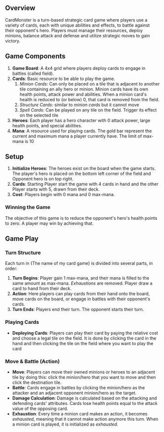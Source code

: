 ## Overview
CardMonster is a turn-based strategic card game where players use a variety of cards, each with unique abilities and effects, to battle against their opponent's hero. Players must manage their resources, deploy minions, balance attack and defense and utilize strategic moves to gain victory.

## Game Components
1. **Game Board**: A 4x4 grid where players deploy cards to engage in battles (called field).
2. **Cards**: Basic resource to be able to play the game. 
	1. *Minion Cards*: Can only be placed on a tile that is adjacent to another tile containing an ally hero or minion. Minion cards have its own health points, attack power and abilities. When a minion card's health is reduced to (or below) 0, that card is removed from the field.
	2. *Structure Cards*: similar to *minion cards* but it cannot move
	3. *Spell Cards*: Can be played on any tile on the field. Trigger its effect on the selected tile
3. **Heroes**: Each player has a hero character with 0 attack power, large health points, and special abilities. 
4. **Mana**: A resource used for playing cards. The gold bar represent the current and maximum mana a player currently have. The limit of max-mana is 10

## Setup
1. **Initialize Heroes**: The heroes exist on the board when the game starts. The player's hero is placed on the bottom left corner of the field and Opponent hero is on top right. 
2. **Cards**: Starting Player start the game with 4 cards in hand and the other Player starts with 5, drawn from their deck.
3. **Cost**: Players begin with 0 mana and 0 max-mana. 

### Winning the Game
The objective of this game is to reduce the opponent's hero's health points to zero. A player may win by achieving that.  

## Game Play

### Turn Structure
Each turn in {The name of my card game} is divided into several parts, in order:

1. **Turn Begins**: Player gain 1 max-mana, and their mana is filled to the same amount as max-mana. *Exhaustions* are removed. Player draw a card to hand from their deck.
2. **Action**: Here players can play cards from their hand onto the board, move cards on the board, or engage in battles with their opponent's cards. 
3. **Turn Ends**: Players end their turn. The opponent starts their turn.


### Playing Cards
- **Deploying Cards**: Players can play their card by paying the relative cost and choose a legal tile on the field. It is done by clicking the card in the hand and then clicking the tile on the field where you want to play the card

### Move & Battle (Action)
- **Move**: Players can move their owned minions or heroes to an adjacent tile by doing this: click the minion/hero that you want to move and then click the destination tile.
- **Battle**: Cards engage in battles by clicking the minion/hero as the attacker and an adjacent opponent minion/hero as the target.
- **Damage Calculation**: Damage is calculated based on the attacking and defending cards' attributes. Cards lose health points equal to the attack value of the opposing card.
- **Exhaustion**: Every time a minion card makes an action, it becomes *exhausted*, meaning that it cannot make action anymore this turn. When a minion card is played, it is initialized as *exhausted*.  